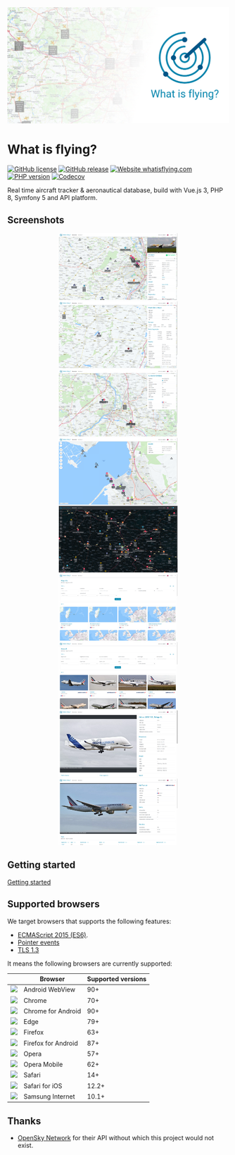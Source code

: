 <div style="text-align: center;">
    <img src="logo.png" alt="">
</div>

# What is flying?

[![GitHub license](https://img.shields.io/github/license/jbroutier/whatisflying)](https://github.com/jbroutier/whatisflying/blob/master/LICENSE)
[![GitHub release](https://img.shields.io/github/release/jbroutier/whatisflying?include_prereleases)](https://github.com/jbroutier/whatisflying/releases/)
[![Website whatisflying.com](https://img.shields.io/website?url=https%3A%2F%2Fwhatisflying.com)](https://whatisflying.com/)
[![PHP version](https://img.shields.io/badge/php-8.0-787cb5)](https://github.com/jbroutier/whatisflying)
[![Codecov](https://img.shields.io/codecov/c/github/jbroutier/whatisflying?token=41UDAFWPF2)](https://codecov.io/gh/jbroutier/whatisflying)

Real time aircraft tracker & aeronautical database, build with Vue.js 3, PHP 8, Symfony 5 and API platform.

## Screenshots

<div style="text-align: center;">
    <a href="docs/screenshots/aircraft-details.png?raw=true">
        <img src="docs/screenshots/aircraft-details.png" width="270" alt="" title="Live tracker - Aircraft details">
    </a>
    <a href="docs/screenshots/airport-details.png?raw=true">
        <img src="docs/screenshots/airport-details.png" width="270" alt="" title="Live tracker - Airport details">
    </a>
    <a href="docs/screenshots/navaid-details.png?raw=true">
        <img src="docs/screenshots/navaid-details.png" width="270" alt="" title="Live tracker - Navaid details">
    </a>
    <a href="docs/screenshots/fix-details.png?raw=true">
        <img src="docs/screenshots/fix-details.png" width="270" alt="" title="Live tracker - Fix details">
    </a>
    <a href="docs/screenshots/dark-mode.png?raw=true">
        <img src="docs/screenshots/dark-mode.png" width="270" alt="" title="Live tracker - Dark mode">
    </a>
    <a href="docs/screenshots/airport-list.png?raw=true">
        <img src="docs/screenshots/airport-list.png" width="270" alt="" title="Database - Airport list">
    </a>
    <a href="docs/screenshots/aircraft-list.png?raw=true">
        <img src="docs/screenshots/aircraft-list.png" width="270" alt="" title="Database - Aircraft list">
    </a>
    <a href="docs/screenshots/single-aircraft.png?raw=true">
        <img src="docs/screenshots/single-aircraft.png" width="270" alt="" title="Database - Aircraft details">
    </a>
    <a href="docs/screenshots/single-airline.png?raw=true">
        <img src="docs/screenshots/single-airline.png" width="270" alt="" title="Database - Airline details">
    </a>
</div>

## Getting started

[Getting started](docs/GETTING_STARTED.md)

## Supported browsers

We target browsers that supports the following features:

- [ECMAScript 2015 (ES6)](https://www.caniuse.com/es6).
- [Pointer events](https://www.caniuse.com/pointer)
- [TLS 1.3](https://www.caniuse.com/tls1-3)

It means the following browsers are currently supported:

|                                                              | Browser             | Supported versions |
| ------------------------------------------------------------ | ------------------- | ------------------ |
| ![](https://cdnjs.cloudflare.com/ajax/libs/browser-logos/70.0.0/android-webview/android-webview_32x32.png) | Android WebView     | 90+                |
| ![](https://cdnjs.cloudflare.com/ajax/libs/browser-logos/70.0.0/chrome/chrome_32x32.png) | Chrome              | 70+                |
| ![](https://cdnjs.cloudflare.com/ajax/libs/browser-logos/70.0.0/chrome/chrome_32x32.png) | Chrome for Android  | 90+                |
| ![](https://cdnjs.cloudflare.com/ajax/libs/browser-logos/70.0.0/edge/edge_32x32.png) | Edge                | 79+                |
| ![](https://cdnjs.cloudflare.com/ajax/libs/browser-logos/70.0.0/firefox/firefox_32x32.png) | Firefox             | 63+                |
| ![](https://cdnjs.cloudflare.com/ajax/libs/browser-logos/70.0.0/firefox/firefox_32x32.png) | Firefox for Android | 87+                |
| ![](https://cdnjs.cloudflare.com/ajax/libs/browser-logos/70.0.0/opera/opera_32x32.png) | Opera               | 57+                |
| ![](https://cdnjs.cloudflare.com/ajax/libs/browser-logos/70.0.0/opera/opera_32x32.png) | Opera Mobile        | 62+                |
| ![](https://cdnjs.cloudflare.com/ajax/libs/browser-logos/70.0.0/safari/safari_32x32.png) | Safari              | 14+                |
| ![](https://cdnjs.cloudflare.com/ajax/libs/browser-logos/70.0.0/archive/safari-ios_1-6/safari-ios_1-6_32x32.png) | Safari for iOS      | 12.2+              |
| ![](https://cdnjs.cloudflare.com/ajax/libs/browser-logos/70.0.0/samsung-internet/samsung-internet_32x32.png) | Samsung Internet    | 10.1+              |

## Thanks

- [OpenSky Network](https://opensky-network.org/) for their API without which this project would not exist.
